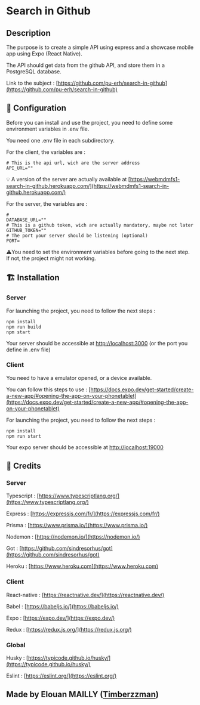 # Search in Github

## Description

The purpose is to create a simple API using express and a showcase mobile app using Expo (React Native).

The API should get data from the github API, and store them in a PostgreSQL database.

Link to the subject : [https://github.com/pu-erh/search-in-github](https://github.com/pu-erh/search-in-github)

## 📖 Configuration

Before you can install and use the project, you need to define some environment variables in .env file.

You need one .env file in each subdirectory.

For the client, the variables are :

```dotenv
# This is the api url, wich are the server address
API_URL=""
```

💡  A version of the server are actually available at [https://webmdmfs1-search-in-github.herokuapp.com/](https://webmdmfs1-search-in-github.herokuapp.com/)

For the server, the variables are :

```dotenv
# 
DATABASE_URL=""
# This is a github token, wich are actually mandatory, maybe not later
GITHUB_TOKEN=""
# The port your server should be listening (optional)
PORT=
```

⚠️You need to set the environment variables before going to the next step. If not, the project might not working.

## 🏗️ Installation

### Server

For launching the project, you need to follow the next steps :

```shell
npm install
npm run build
npm start
```

Your server should be accessible at [http://localhost:3000](http://localhost:3000) (or the port you define in .env file)

### Client

You need to have a emulator opened, or a device available.

You can follow this steps to use : [https://docs.expo.dev/get-started/create-a-new-app/#opening-the-app-on-your-phonetablet](https://docs.expo.dev/get-started/create-a-new-app/#opening-the-app-on-your-phonetablet)

For launching the project, you need to follow the next steps :

```shell
npm install
npm run start
```

Your expo server should be accessible at [http://localhost:19000](http://localhost:19000)

## 💌 Credits

### Server

Typescript : [https://www.typescriptlang.org/](https://www.typescriptlang.org/)

Express : [https://expressjs.com/fr/](https://expressjs.com/fr/)

Prisma : [https://www.prisma.io/](https://www.prisma.io/)

Nodemon : [https://nodemon.io/](https://nodemon.io/)

Got : [https://github.com/sindresorhus/got](https://github.com/sindresorhus/got)

Heroku : [https://www.heroku.com](https://www.heroku.com)

### Client

React-native : [https://reactnative.dev/](https://reactnative.dev/)

Babel : [https://babeljs.io/](https://babeljs.io/)

Expo : [https://expo.dev/](https://expo.dev/)

Redux : [https://redux.js.org/](https://redux.js.org/)

### Global

Husky : [https://typicode.github.io/husky/](https://typicode.github.io/husky/)

Eslint : [https://eslint.org/](https://eslint.org/)


## Made by Elouan MAILLY ([Timberzzman](https://github.com/timberzzman)) 